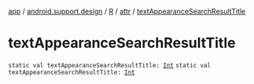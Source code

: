 [app](../../../index.md) / [android.support.design](../../index.md) / [R](../index.md) / [attr](index.md) / [textAppearanceSearchResultTitle](./text-appearance-search-result-title.md)

# textAppearanceSearchResultTitle

`static val textAppearanceSearchResultTitle: `[`Int`](https://kotlinlang.org/api/latest/jvm/stdlib/kotlin/-int/index.html)
`static val textAppearanceSearchResultTitle: `[`Int`](https://kotlinlang.org/api/latest/jvm/stdlib/kotlin/-int/index.html)